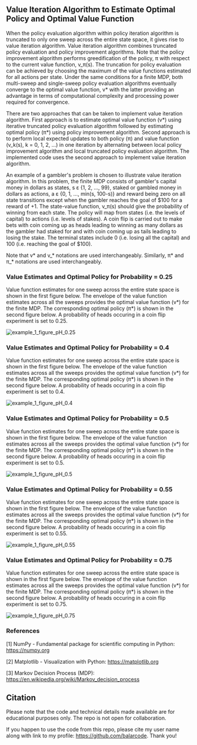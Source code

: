 ## Value Iteration Algorithm to Estimate Optimal Policy and Optimal Value Function

When the policy evaluation algorithm within policy iteration algorithm is truncated to only one sweep across the entire state space, it gives rise to value iteration algorithm. Value iteration algorithm combines truncated policy evaluation and policy improvement algorithms. Note that the policy improvement algorithm performs greedification of the policy, π with respect to the current value function, v_π(s). The truncation for policy evaluation can be achieved by choosing the maximum of the value functions estimated for all actions per state. Under the same conditions for a finite MDP, both multi-sweep and single-sweep policy evaluation algorithms eventually converge to the optimal value function, v* with the latter providing an advantage in terms of computational complexity and processing power required for convergence.

There are two approaches that can be taken to implement value iteration algorithm. First approach is to estimate optimal value function (v*) using iterative truncated policy evaluation algorithm followed by estimating optimal policy (π*) using policy improvement algorithm. Second approach is to perform local expected updates to both policy (π) and value function (v_k(s), k = 0, 1, 2, ...) in one iteration by alternating between local policy improvement algorithm and local truncated policy evaluation algorithm. The implemented code uses the second approach to implement value iteration algorithm.

An example of a gambler's problem is chosen to illustrate value iteration algorithm. In this problem, the finite MDP consists of gambler's capital money in dollars as states, s ε {1, 2, ..., 99}, staked or gambled money in dollars as actions, a ε {0, 1, ..., min(s, 100-s)} and reward being zero on all state transitions except when the gambler reaches the goal of $100 for a reward of +1. The state-value function, v_π(s) should give the probability of winning from each state. The policy will map from states (i.e. the levels of capital) to actions (i.e. levels of stakes). A coin flip is carried out to make bets with coin coming up as heads leading to winning as many dollars as the gambler had staked for and with coin coming up as tails leading to losing the stake. The terminal states include 0 (i.e. losing all the capital) and 100 (i.e. reaching the goal of $100).

Note that v* and v_* notations are used interchangeably. Similarly, π* and π_* notations are used interchangeably. 

### Value Estimates and Optimal Policy for Probability = 0.25

Value function estimates for one sweep across the entire state space is shown in the first figure below. The envelope of the value function estimates across all the sweeps provides the optimal value function (v*) for the finite MDP. The corresponding optimal policy (π*) is shown in the second figure below. A probability of heads occuring in a coin flip experiment is set to 0.25.

![example_1_figure_pH_0.25](results/example_1_figure_pH_0.25.png)

### Value Estimates and Optimal Policy for Probability = 0.4

Value function estimates for one sweep across the entire state space is shown in the first figure below. The envelope of the value function estimates across all the sweeps provides the optimal value function (v*) for the finite MDP. The corresponding optimal policy (π*) is shown in the second figure below. A probability of heads occuring in a coin flip experiment is set to 0.4.

![example_1_figure_pH_0.4](results/example_1_figure_pH_0.4.png)

### Value Estimates and Optimal Policy for Probability = 0.5

Value function estimates for one sweep across the entire state space is shown in the first figure below. The envelope of the value function estimates across all the sweeps provides the optimal value function (v*) for the finite MDP. The corresponding optimal policy (π*) is shown in the second figure below. A probability of heads occuring in a coin flip experiment is set to 0.5.

![example_1_figure_pH_0.5](results/example_1_figure_pH_0.5.png)

### Value Estimates and Optimal Policy for Probability = 0.55

Value function estimates for one sweep across the entire state space is shown in the first figure below. The envelope of the value function estimates across all the sweeps provides the optimal value function (v*) for the finite MDP. The corresponding optimal policy (π*) is shown in the second figure below. A probability of heads occuring in a coin flip experiment is set to 0.55.

![example_1_figure_pH_0.55](results/example_1_figure_pH_0.55.png)

### Value Estimates and Optimal Policy for Probability = 0.75

Value function estimates for one sweep across the entire state space is shown in the first figure below. The envelope of the value function estimates across all the sweeps provides the optimal value function (v*) for the finite MDP. The corresponding optimal policy (π*) is shown in the second figure below. A probability of heads occuring in a coin flip experiment is set to 0.75.

![example_1_figure_pH_0.75](results/example_1_figure_pH_0.75.png)

### References

[1] NumPy - Fundamental package for scientific computing in Python: https://numpy.org

[2] Matplotlib - Visualization with Python: https://matplotlib.org

[3] Markov Decision Process (MDP): https://en.wikipedia.org/wiki/Markov_decision_process

## Citation

Please note that the code and technical details made available are for educational purposes only. The repo is not open for collaboration.

If you happen to use the code from this repo, please cite my user name along with link to my profile: https://github.com/balarcode. Thank you!
